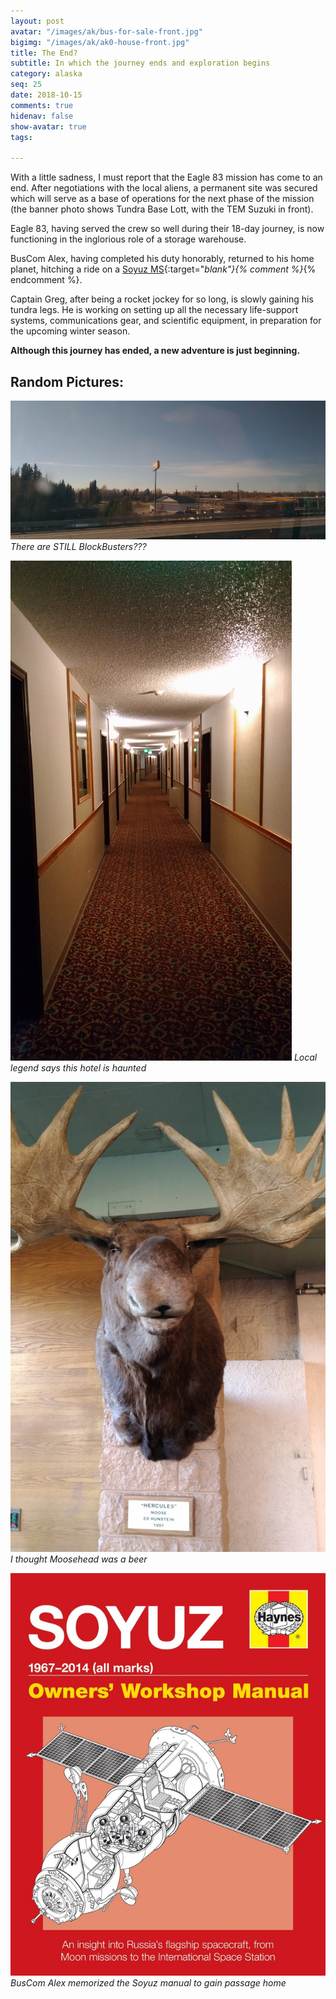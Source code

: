 ```yaml
---
layout: post
avatar: "/images/ak/bus-for-sale-front.jpg"
bigimg: "/images/ak/ak0-house-front.jpg"
title: The End?
subtitle: In which the journey ends and exploration begins
category: alaska
seq: 25
date: 2018-10-15
comments: true
hidenav: false
show-avatar: true
tags:

---
```


With a little sadness, I must report that the Eagle 83 mission has come to an end.
After negotiations with the local aliens, a permanent site was secured
which will serve as a base of operations for the next phase of the mission
(the banner photo shows Tundra Base Lott, with the TEM Suzuki in front).

Eagle 83, having served the crew so well during their 18-day journey, is now
functioning in the inglorious role of a storage warehouse.

BusCom Alex, having completed his duty honorably, returned to his home planet, 
hitching a ride on a [Soyuz MS](https://en.wikipedia.org/wiki/Soyuz_MS){:target="_blank"}{% comment %}_{% endcomment %}.

Captain Greg, after being a rocket jockey for so long, is slowly gaining his tundra legs.
He is working on setting up all the necessary life-support systems, communications gear,
and scientific equipment, in preparation for the upcoming winter season.

**Although this journey has ended, a new adventure is just beginning.**

## Random Pictures:

![ak0-blockbusters](/images/ak/ak0-blockbusters.jpg)
*There are STILL BlockBusters???*

![ak0-fairbanks-haunted-hotel](/images/ak/ak0-fairbanks-haunted-hotel.jpg)
*Local legend says this hotel is haunted*

![ak0-moose-head](/images/ak/ak0-moose-head.jpg)
*I thought Moosehead was a beer*

![ak0-soyuz-manual](/images/ak/ak0-soyuz-manual.jpg)
*BusCom Alex memorized the Soyuz manual to gain passage home*




